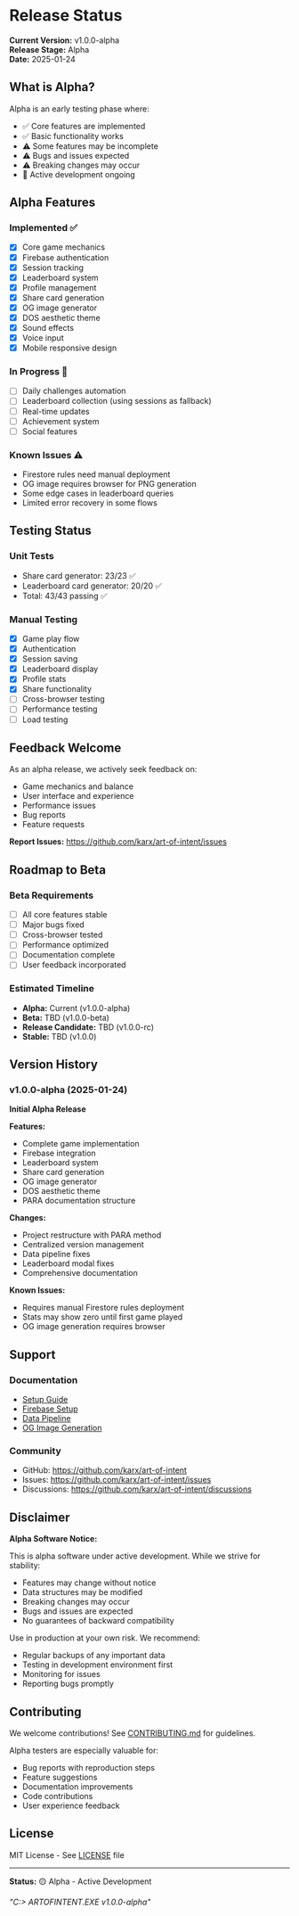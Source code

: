 # Release Status

**Current Version:** v1.0.0-alpha  
**Release Stage:** Alpha  
**Date:** 2025-01-24

## What is Alpha?

Alpha is an early testing phase where:
- ✅ Core features are implemented
- ✅ Basic functionality works
- ⚠️ Some features may be incomplete
- ⚠️ Bugs and issues expected
- ⚠️ Breaking changes may occur
- 🔄 Active development ongoing

## Alpha Features

### Implemented ✅
- [x] Core game mechanics
- [x] Firebase authentication
- [x] Session tracking
- [x] Leaderboard system
- [x] Profile management
- [x] Share card generation
- [x] OG image generator
- [x] DOS aesthetic theme
- [x] Sound effects
- [x] Voice input
- [x] Mobile responsive design

### In Progress 🔄
- [ ] Daily challenges automation
- [ ] Leaderboard collection (using sessions as fallback)
- [ ] Real-time updates
- [ ] Achievement system
- [ ] Social features

### Known Issues ⚠️
- Firestore rules need manual deployment
- OG image requires browser for PNG generation
- Some edge cases in leaderboard queries
- Limited error recovery in some flows

## Testing Status

### Unit Tests
- Share card generator: 23/23 ✅
- Leaderboard card generator: 20/20 ✅
- Total: 43/43 passing ✅

### Manual Testing
- [x] Game play flow
- [x] Authentication
- [x] Session saving
- [x] Leaderboard display
- [x] Profile stats
- [x] Share functionality
- [ ] Cross-browser testing
- [ ] Performance testing
- [ ] Load testing

## Feedback Welcome

As an alpha release, we actively seek feedback on:
- Game mechanics and balance
- User interface and experience
- Performance issues
- Bug reports
- Feature requests

**Report Issues:** https://github.com/karx/art-of-intent/issues

## Roadmap to Beta

### Beta Requirements
- [ ] All core features stable
- [ ] Major bugs fixed
- [ ] Cross-browser tested
- [ ] Performance optimized
- [ ] Documentation complete
- [ ] User feedback incorporated

### Estimated Timeline
- **Alpha:** Current (v1.0.0-alpha)
- **Beta:** TBD (v1.0.0-beta)
- **Release Candidate:** TBD (v1.0.0-rc)
- **Stable:** TBD (v1.0.0)

## Version History

### v1.0.0-alpha (2025-01-24)
**Initial Alpha Release**

**Features:**
- Complete game implementation
- Firebase integration
- Leaderboard system
- Share card generation
- OG image generator
- DOS aesthetic theme
- PARA documentation structure

**Changes:**
- Project restructure with PARA method
- Centralized version management
- Data pipeline fixes
- Leaderboard modal fixes
- Comprehensive documentation

**Known Issues:**
- Requires manual Firestore rules deployment
- Stats may show zero until first game played
- OG image generation requires browser

## Support

### Documentation
- [Setup Guide](docs/resources/SETUP.md)
- [Firebase Setup](docs/resources/FIREBASE_SETUP.md)
- [Data Pipeline](docs/areas/DATA_PIPELINE.md)
- [OG Image Generation](docs/resources/OG_IMAGE_GENERATION.md)

### Community
- GitHub: https://github.com/karx/art-of-intent
- Issues: https://github.com/karx/art-of-intent/issues
- Discussions: https://github.com/karx/art-of-intent/discussions

## Disclaimer

**Alpha Software Notice:**

This is alpha software under active development. While we strive for stability:
- Features may change without notice
- Data structures may be modified
- Breaking changes may occur
- Bugs and issues are expected
- No guarantees of backward compatibility

Use in production at your own risk. We recommend:
- Regular backups of any important data
- Testing in development environment first
- Monitoring for issues
- Reporting bugs promptly

## Contributing

We welcome contributions! See [CONTRIBUTING.md](CONTRIBUTING.md) for guidelines.

Alpha testers are especially valuable for:
- Bug reports with reproduction steps
- Feature suggestions
- Documentation improvements
- Code contributions
- User experience feedback

## License

MIT License - See [LICENSE](LICENSE) file

---

**Status:** 🟡 Alpha - Active Development

*"C:\> ARTOFINTENT.EXE v1.0.0-alpha"*
